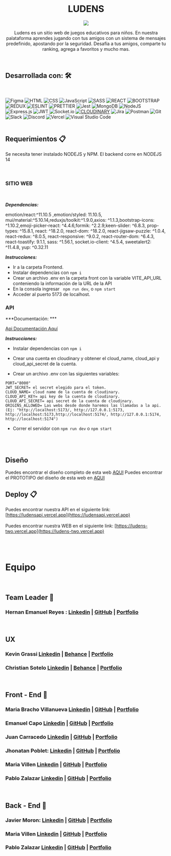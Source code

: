 <h1 align = "center"> LUDENS </h1>
<p align = "center"> <img src = "https://i85.servimg.com/u/f85/19/88/52/56/logolu10.png" /> </p>
<p align = "center"> Ludens es un sitio web de juegos educativos para niños. En nuestra palataforma aprendes jugando con tus amigos con un sistema de mensajes predefinido, apostando por la seguridad. Desafía a tus amigos, comparte tu ranking, agrega a favoritos y mucho mas.</p>


<br/>

## Desarrollada con: 🛠️

<br/>

![Figma](https://img.shields.io/badge/figma-%23F24E1E.svg?style=for-the-badge&logo=figma&logoColor=white)
![HTML](https://img.shields.io/badge/HTML5-E34F26?style=for-the-badge&logo=html5&logoColor=white)
![CSS](https://img.shields.io/badge/CSS3-1572B6?style=for-the-badge&logo=css3&logoColor=white)
![JavaScript](https://img.shields.io/badge/javascript-%23323330.svg?style=for-the-badge&logo=javascript&logoColor=%23F7DF1E)
![SASS](https://img.shields.io/badge/Sass-CC6699?style=for-the-badge&logo=sass&logoColor=white)
![REACT](https://img.shields.io/badge/React-20232A?style=for-the-badge&logo=react&logoColor=61DAFB)
![BOOTSTRAP](https://img.shields.io/badge/Bootstrap-563D7C?style=for-the-badge&logo=bootstrap&logoColor=white)
![REDUX](https://img.shields.io/badge/Redux-593D88?style=for-the-badge&logo=redux&logoColor=white)
![ESLINT](https://img.shields.io/badge/eslint-3A33D1?style=for-the-badge&logo=eslint&logoColor=white)
![PRETTIER](https://img.shields.io/badge/prettier-1A2C34?style=for-the-badge&logo=prettier&logoColor=F7BA3E)
![Jest](https://img.shields.io/badge/-jest-%23C21325?style=for-the-badge&logo=jest&logoColor=white)
![MongoDB](https://img.shields.io/badge/MongoDB-%234ea94b.svg?style=for-the-badge&logo=mongodb&logoColor=white)
![NodeJS](https://img.shields.io/badge/node.js-6DA55F?style=for-the-badge&logo=node.js&logoColor=white)
![Express.js](https://img.shields.io/badge/express.js-%23404d59.svg?style=for-the-badge&logo=express&logoColor=%2361DAFB)
![JWT](https://img.shields.io/badge/JWT-black?style=for-the-badge&logo=JSON%20web%20tokens)
![Socket.io](https://img.shields.io/badge/Socket.io-black?style=for-the-badge&logo=socket.io&badgeColor=010101)
[![CLOUDINARY](https://img.shields.io/badge/CLOUDINARY-gray?style=flat&logo=https://res.cloudinary.com/cloudinary-marketing/image/upload/c_scale,w_45/creative_source/Logo/Cloud%20Glyph/cloudinary_cloud_glyph_regular.svg&logoColor=3448C5&logoWidth=50&link=https://cloudinary.com/)](https://cloudinary.com/)
![Jira](https://img.shields.io/badge/jira-%230A0FFF.svg?style=for-the-badge&logo=jira&logoColor=white)
![Postman](https://img.shields.io/badge/Postman-FF6C37?style=for-the-badge&logo=postman&logoColor=white)
![Git](https://img.shields.io/badge/git-%23F05033.svg?style=for-the-badge&logo=git&logoColor=white)
![Slack](https://img.shields.io/badge/Slack-4A154B?style=for-the-badge&logo=slack&logoColor=white)
![Discord](https://img.shields.io/badge/Discord-7289DA?style=for-the-badge&logo=discord&logoColor=white)
![Vercel](https://img.shields.io/badge/vercel-%23000000.svg?style=for-the-badge&logo=vercel&logoColor=white)
![Visual Studio Code](https://img.shields.io/badge/Visual%20Studio%20Code-0078d7.svg?style=for-the-badge&logo=visual-studio-code&logoColor=white)
<br/>
<br/>

## Requerimientos 📋

Se necesita tener instalado NODEJS y NPM.
El backend corre en NODEJS 14
<br/><br/><br/>

### SITIO WEB 

<br/>

***Dependencias:*** 

emotion/react:^11.10.5 ,emotion/styled: 11.10.5, mui/material:^5.10.14,reduxjs/toolkit:^1.9.0,axios: ^1.1.3,bootstrap-icons: ^1.10.2,emoji-picker-react: ^4.4.6,formik: ^2.2.9,keen-slider: ^6.8.3, prop-types: ^15.8.1, react: ^18.2.0, react-dom: ^18.2.0, react-jigsaw-puzzle: ^1.0.4, react-redux: ^8.0.5, react-responsive: ^9.0.2, react-router-dom: ^6.4.3, react-toastify: 9.1.1, sass: ^1.56.1, socket.io-client: ^4.5.4, sweetalert2: ^11.4.8, yup: ^0.32.11

***Instrucciones:***

- Ir a la carpeta Frontend.
- Instalar dependencias con ```npm i```
- Crear un archivo .env en la carpeta front con la variable VITE_API_URL conteniendo la información de la URL de la API
- En la consola ingresar ``` npm run dev```, o ```npm start```
- Acceder al puerto 5173 de localhost.


### API


***Documentación: ***

[Api Documentación Aquí](https://docs.google.com/document/d/1l0BrUa3j5a0D44qTp73qbrOP9SrjIC4r4CxgGI82Vnc/edit#heading=h.ctjmeoh2jl80)
<br/>

***Instrucciones:***

  - Instalar dependencias con ```npm i```

  - Crear una cuenta en cloudinary y obtener el cloud_name, cloud_api y cloud_api_secret de la cuenta.

  - Crear un archivo .env con las siguientes variables:

  ```MONGO_URI="nombre de la base de datos mongoDB"
  PORT="8000"
  JWT_SECRET= el secret elegido para el token.
  CLOUD_NAME= cloud name de la cuenta de cloudinary.
  CLOUD_API_KEY= api key de la cuenta de cloudinary.
  CLOUD_API_SECRET= api secret de la cuenta de cloudinary.
  ORIGINS_ALLOWED= Las webs desde donde haremos las llamadas a la api.
  (Ej: "http://localhost:5173/, http://127.0.0.1:5173, http://localhost:5173,http://localhost:5174/, http://127.0.0.1:5174,   http://localhost:5174")
  ```
  
  - Correr el servidor con ```npm run dev``` o ```npm start```
<br/>
<br/>


## Diseño

Puedes encontrar el diseño completo de esta web [AQUI](https://www.figma.com/file/Y8CsQ39oL4ZzU4uoH6h9CQ/Ludens-No-Country---S5-14?node-id=33%3A962&t=IBCBgGb4d4yUs1Ev-0)
Puedes encontrar el PROTOTIPO del diseño de esta web en [AQUI](https://www.figma.com/proto/Y8CsQ39oL4ZzU4uoH6h9CQ/Ludens-No-Country---S5-14?node-id=1029%3A10568&scaling=min-zoom&page-id=33%3A962&starting-point-node-id=1029%3A10568&show-proto-sidebar=1)


## Deploy 📋


Puedes encontrar nuestra API en el siguiente link: [https://ludensapi.vercel.app](https://ludensapi.vercel.app)
<br/><br/>
Puedes encontrar nuestra WEB en el siguiente link: [https://ludens-two.vercel.app](https://ludens-two.vercel.app)

<br/><br/>


# Equipo

</br>

## Team Leader 🚀

### Hernan Emanuel Reyes : [Linkedin]() | [GitHub]() | [Portfolio]()

</br>

## UX

### Kevin Grassi [Linkedin]() | [Behance]() | [Portfolio]()

### Christian Sotelo [Linkedin]() | [Behance]() | [Portfolio]()

</br>

## Front - End 🚀

### Maria Bracho Villanueva [Linkedin]() | [GitHub]() | [Portfolio]()

### Emanuel Capo [Linkedin]() | [GitHub]() | [Portfolio]()

### Juan Carracedo [Linkedin]() | [GitHub]() | [Portfolio]()

### Jhonatan Poblet: [Linkedin]() | [GitHub]() | [Portfolio]()

### Maria Villen [Linkedin]() | [GitHub]() | [Portfolio]()

### Pablo Zalazar [Linkedin]() | [GitHub]() | [Portfolio]()

<br/>

## Back - End 🚀

### Javier Moron: [Linkedin](https://www.linkedin.com/in/javier-alberto-moron-de-oliveira-a7504218a/) | [GitHub](https://github.com/requin883) | [Portfolio]()

### Maria Villen [Linkedin]() | [GitHub]() | [Portfolio]()

### Pablo Zalazar [Linkedin]() | [GitHub]() | [Portfolio]()
